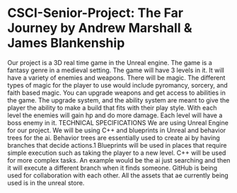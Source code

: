 # CSCI-Senior-Project: The Far Journey by Andrew Marshall & James Blankenship
Our project is a 3D real time
game in the Unreal engine. The game is a fantasy genre in a
medieval setting. The game will have 3 levels in it. It will have
a variety of enemies and weapons. There will be magic. The
different types of magic for the player to use would include
pyromancy, sorcery, and faith based magic. You can upgrade
weapons and get access to abilities in the game. The upgrade
system, and the ability system are meant to give the player the
ability to make a build that fits with their play style. With each
level the enemies will gain hp and do more damage. Each
level will have a boss enemy in it.
TECHNICAL SPECIFICATIONS
We are using Unreal Engine for our project. We will be using
C++ and blueprints in Unreal and behavior trees for the ai.
Behavior trees are essentially used to create ai by having
branches that decide actions.1 Blueprints will be used in places
that require simple execution such as taking the player to a
new level. C++ will be used for more complex tasks. An
example would be the ai just searching and then it will execute
a different branch when it finds someone. GitHub is being
used for collaboration with each other. All the assets that ae
currently being used is in the unreal store.
